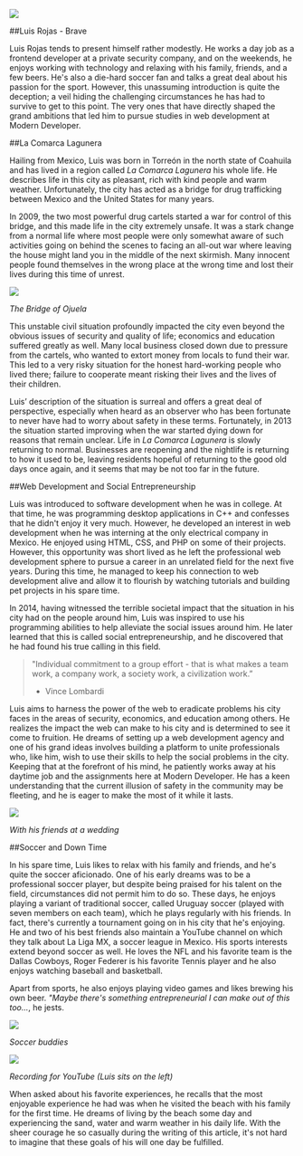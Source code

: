 ![](http://i.imgur.com/Lg09vFL.jpg)

##Luis Rojas - Brave

Luis Rojas tends to present himself rather modestly. He works a day job as a frontend developer at a private security company, and on the weekends, he enjoys working with technology and relaxing with his family, friends, and a few beers. He's also a die-hard soccer fan and talks a great deal about his passion for the sport. However, this unassuming introduction is quite the deception; a veil hiding the challenging circumstances he has had to survive to get to this point. The very ones that have directly shaped the grand ambitions that led him to pursue studies in web development at Modern Developer.

##La Comarca Lagunera

Hailing from Mexico, Luis was born in Torreón in the north state of Coahuila and has lived in a region called *La Comarca Lagunera* his whole life. He describes life in this city as pleasant, rich with kind people and warm weather. Unfortunately, the city has acted as a bridge for drug trafficking between Mexico and the United States for many years. 

In 2009, the two most powerful drug cartels started a war for control of this bridge, and this made life in the city extremely unsafe. It was a stark change from a normal life where most people were only somewhat aware of such activities going on behind the scenes to facing an all-out war where leaving the house might land you in the middle of the next skirmish. Many innocent people found themselves in the wrong place at the wrong time and lost their lives during this time of unrest.

![](http://i.imgur.com/psZbHek.jpg)

*The Bridge of Ojuela*

This unstable civil situation profoundly impacted the city even beyond the obvious issues of security and quality of life; economics and education suffered greatly as well. Many local business closed down due to pressure from the cartels, who wanted to extort money from locals to fund their war. This led to a very risky situation for the honest hard-working people who lived there; failure to cooperate meant risking their lives and the lives of their children. 

Luis’ description of the situation is surreal and offers a great deal of perspective, especially when heard as an observer who has been fortunate to never have had to worry about safety in these terms. Fortunately, in 2013 the situation started improving when the war started dying down for reasons that remain unclear. Life in *La Comarca Lagunera* is slowly returning to normal. Businesses are reopening and the nightlife is returning to how it used to be, leaving residents hopeful of returning to the good old days once again, and it seems that may be not too far in the future.	

##Web Development and Social Entrepreneurship

Luis was introduced to software development when he was in college. At that time, he was programming desktop applications in C++ and confesses that he didn't enjoy it very much. However, he developed an interest in web development when he was interning at the only electrical company in Mexico. He enjoyed using HTML, CSS, and PHP on some of their projects. However, this opportunity was short lived as he left the professional web development sphere to pursue a career in an unrelated field for the next five years. During this time, he managed to keep his connection to  web development alive and allow it to flourish by watching tutorials and building pet projects in his spare time. 

In 2014, having witnessed the terrible societal impact that the situation in his city had on the people around him, Luis was inspired to use his programming abilities to help alleviate the social issues around him. He later learned that this is called social entrepreneurship, and he discovered that he had found his true calling in this field.

> "Individual commitment to a group effort - that is what makes a team work, a company work, a society work, a civilization work.”
> - Vince Lombardi

Luis aims to harness the power of the web to eradicate problems his city faces in the areas of security, economics, and education among others. He realizes the impact the web can make to his city and is determined to see it come to fruition. He dreams of setting up a web development agency and one of his grand ideas involves building a platform to unite professionals who,  like him, wish to use their skills to help the social problems in the city. Keeping that at the forefront of his mind, he patiently works away at his daytime job and the assignments here at Modern Developer. He has a keen understanding that the current illusion of safety in the community may be fleeting, and he is eager to make the most of it while it lasts.

![](http://i.imgur.com/f2dc4YL.jpg)

*With his friends at a wedding*

##Soccer and Down Time

In his spare time, Luis likes to relax with his family and friends, and he's quite the soccer aficionado. One of his early dreams was to be a professional soccer player, but despite being praised for his talent on the field, circumstances did not permit him to do so. These days, he enjoys playing a variant of traditional soccer, called Uruguay soccer (played with seven members on each team), which he plays regularly with his friends. In fact, there's currently a tournament going on in his city that he's enjoying. He and two of his best friends also maintain a YouTube channel on which they talk about La Liga MX, a soccer league in Mexico. His sports interests extend beyond soccer as well. He loves the NFL and his favorite team is the Dallas Cowboys, Roger Federer is his favorite Tennis player and he also enjoys watching baseball and basketball.

Apart from sports, he also enjoys playing video games and likes brewing his own beer. *"Maybe there's something entrepreneurial I can make out of this too...*, he jests. 

![](http://i.imgur.com/JbhlheH.jpg)

*Soccer buddies*

![](http://i.imgur.com/hv9uBxM.jpg)

*Recording for YouTube (Luis sits on the left)*

When asked about his favorite experiences, he recalls that the most enjoyable experience he had was when he visited the beach with his family for the first time. He dreams of living by the beach some day and experiencing the sand, water and warm weather in his daily life. With the sheer courage he so casually during the writing of this article, it's not hard to imagine that these goals of his will one day be fulfilled.


